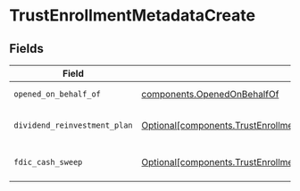 # TrustEnrollmentMetadataCreate


## Fields

| Field                                                                                                                                                          | Type                                                                                                                                                           | Required                                                                                                                                                       | Description                                                                                                                                                    | Example                                                                                                                                                        |
| -------------------------------------------------------------------------------------------------------------------------------------------------------------- | -------------------------------------------------------------------------------------------------------------------------------------------------------------- | -------------------------------------------------------------------------------------------------------------------------------------------------------------- | -------------------------------------------------------------------------------------------------------------------------------------------------------------- | -------------------------------------------------------------------------------------------------------------------------------------------------------------- |
| `opened_on_behalf_of`                                                                                                                                          | [components.OpenedOnBehalfOf](../../models/components/openedonbehalfof.md)                                                                                     | :heavy_check_mark:                                                                                                                                             | Trust account is opened on behalf of                                                                                                                           | PERSONAL_TRUST                                                                                                                                                 |
| `dividend_reinvestment_plan`                                                                                                                                   | [Optional[components.TrustEnrollmentMetadataCreateDividendReinvestmentPlan]](../../models/components/trustenrollmentmetadatacreatedividendreinvestmentplan.md) | :heavy_minus_sign:                                                                                                                                             | Option to auto-enroll in Dividend Reinvestment; defaults to DIVIDEND_REINVESTMENT_ENROLL                                                                       | DIVIDEND_REINVESTMENT_ENROLL                                                                                                                                   |
| `fdic_cash_sweep`                                                                                                                                              | [Optional[components.TrustEnrollmentMetadataCreateFdicCashSweep]](../../models/components/trustenrollmentmetadatacreatefdiccashsweep.md)                       | :heavy_minus_sign:                                                                                                                                             | Option to auto-enroll in FDIC cash sweep; defaults to FDIC_CASH_SWEEP_ENROLL                                                                                   | FDIC_CASH_SWEEP_ENROLL                                                                                                                                         |
